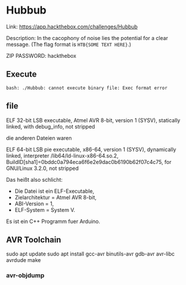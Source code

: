 # Hubbub

Link: https://app.hackthebox.com/challenges/Hubbub

Description: In the cacophony of noise lies the potential for a clear message. (The flag format is `HTB{SOME TEXT HERE}`.)

ZIP PASSWORD: hackthebox

## Execute

```
bash: ./Hubbub: cannot execute binary file: Exec format error
```

## file

ELF 32-bit LSB executable, Atmel AVR 8-bit, version 1 (SYSV), statically linked, with debug_info, not stripped

die anderen Dateien waren

ELF 64-bit LSB pie executable, x86-64, version 1 (SYSV), dynamically linked, interpreter /lib64/ld-linux-x86-64.so.2, BuildID[sha1]=0bddc0a794eca6f6e2e9dac0b6190b62f07c4c75, for GNU/Linux 3.2.0, not stripped

Das heißt also schlicht:

* Die Datei ist ein ELF-Executable,
* Zielarchitektur = Atmel AVR 8-bit,
* ABI-Version = 1,
* ELF-System = System V.

Es ist ein C++ Programm fuer Arduino.

## AVR Toolchain

sudo apt update
sudo apt install gcc-avr binutils-avr gdb-avr avr-libc avrdude make

### avr-objdump

